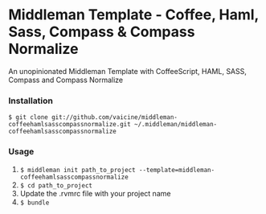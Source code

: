 Middleman Template - Coffee, Haml, Sass, Compass & Compass Normalize 
========================

An unopinionated Middleman Template with CoffeeScript, HAML, SASS, Compass and Compass Normalize

### Installation ###
 
```$ git clone git://github.com/vaicine/middleman-coffeehamlsasscompassnormalize.git ~/.middleman/middleman-coffeehamlsasscompassnormalize```

### Usage ###

1. ```$ middleman init path_to_project --template=middleman-coffeehamlsasscompassnormalize```
2. ```$ cd path_to_project```
3. Update the .rvmrc file with your project name
4. ```$ bundle```